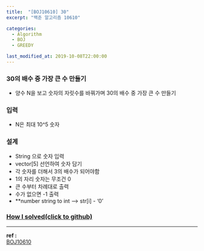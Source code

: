 ```yaml
---
title:  "[BOJ10610] 30"
excerpt: "백준 알고리즘 10610"

categories:
  - Algorithm
  - BOJ
  - GREEDY

last_modified_at: 2019-10-08T22:00:00
---
```


### 30의 배수 중 가장 큰 수 만들기
- 양수 N을 보고 숫자의 자릿수를 바꿔가며 30의 배수 중 가장 큰 수 만들기

### 입력
- N은 최대 10^5 숫자

### 설계
- String 으로 숫자 입력
- vector[5] 선언하여 숫자 담기
- 각 숫자를 더해서 3의 배수가 되어야함
- 1의 자리 숫자는 무조건 0
- 큰 수부터 차례대로 출력
- 수가 없으면 -1 출력
- **number string to int —> str[i] - ‘0’


### [How I solved(click to github)](https://github.com/mindflip/Algorithm_BOJ/blob/master/boj10610.cpp)


----
**ref :**  
[BOJ10610](https://www.acmicpc.net/problem/10610)
